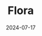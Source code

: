 ---
date: 2024-07-17
#featured_image: manja-vitolic-gKXKBY-C-Dk-unsplash.jpg
title: Flora
#type: gallery
sort_by: Name
resources:
  - src: IMG_1050.jpg
    title: Water Lillies in pond - Bergen 
  - src: IMG_1243.jpg
    title: Flower in garden - Bergen
  - src: IMG_1520.jpg
    title: Flower in pot detail - Bergen
  - src: IMG_1328.jpg
    title: Blue flowers in a bush - Bergen 
  - src: IMG_2196.jpg
    title: Yellow Rose at night - Bergen
  - src: IMG_2346.jpg
    title: Sunflower - Bergen
---
